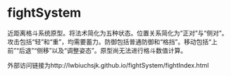 # fightSystem
近距离格斗系统原型。将法术简化为五种状态。位置关系简化为“正对”与“侧对”。攻击包括“轻”和“重”，均需要蓄力。防御包括普通防御和“格挡”。移动包括“上前”“后退”“侧移”以及“调整姿态”。原型尚无法进行格斗数值计算。

外部访问链接为http://lwbiuchsjk.github.io/fightSystem/fightIndex.html
